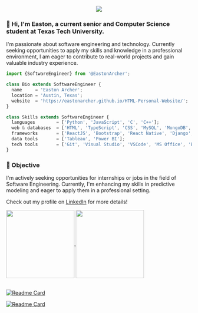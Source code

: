 <p align="center">
  <img src="https://github.com/EastonArcher/Personal-Website/blob/main/images/background.png" />
</p>

### 👋 Hi, I'm Easton, a current senior and Computer Science student at Texas Tech University. 
I'm passionate about software engineering and technology. Currently seeking opportunities to apply my skills and knowledge in a professional environment, I am eager to contribute to real-world projects and gain valuable industry experience.

```js
import {SoftwareEngineer} from '@EastonArcher';

class Bio extends SoftwareEngineer {
  name     = 'Easton Archer';
  location = 'Austin, Texas';
  website  = 'https://eastonarcher.github.io/HTML-Personal-Website/';
}

class Skills extends SoftwareEngineer {
  languages        = ['Python', 'JavaScript', 'C', 'C++'];
  web & databases  = ['HTML', 'TypeScript', 'CSS', 'MySQL', 'MongoDB', 'SQL Server (SSMS)'];
  frameworks       = ['ReactJS', 'Bootstrap', 'React Native', 'Django', 'Angular'];
  data tools       = ['Tableau', 'Power BI'];
  tech tools       = ['Git', 'Visual Studio', 'VSCode', 'MS Office', 'Eclipse'];
}
```

### 📓 Objective
I'm actively seeking opportunities for internships or jobs in the field of Software Engineering. Currently, I'm enhancing my skills in predictive modeling and eager to apply them in a professional setting.

Check out my profile on [LinkedIn](https://www.linkedin.com/in/easton-archer/) for more details!

<a href="https://github.com/EastonArcher/github-readme-stats">
  <img height=185 align="center" src="https://github-readme-stats.vercel.app/api?username=EastonArcher&show_icons=true&theme=transparent&hide=contribs"/>
</a>

<a href="https://github.com/EastonArcher/convoychat">
  <img height=185 align="center" src="https://github-readme-stats.vercel.app/api/top-langs?username=EastonArcher&theme=transparent&layout=compact&langs_count=8&card_width=300"/>
</a>

<br>
<br>

[![Readme Card](https://github-readme-stats.vercel.app/api/pin/?username=EastonArcher&theme=transparent&repo=HTML-Personal-Website)](https://eastonarcher.github.io/HTML-Personal-Website/)

[![Readme Card](https://github-readme-stats.vercel.app/api/pin/?username=EastonArcher&theme=transparent&repo=Python-Sort-Algorithms)](https://github.com/EastonArcher/Python-Sort-Algorithms)
